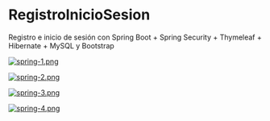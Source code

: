 # RegistroInicioSesion
Registro e inicio de sesión con Spring Boot + Spring Security + Thymeleaf + Hibernate + MySQL y Bootstrap

[![spring-1.png](https://i.postimg.cc/d3RPtLRJ/spring-1.png)](https://postimg.cc/D4zYxfYN)

[![spring-2.png](https://i.postimg.cc/mgpxDx91/spring-2.png)](https://postimg.cc/5XzK7Rnf)

[![spring-3.png](https://i.postimg.cc/GtCVNdWV/spring-3.png)](https://postimg.cc/gXggLFkH)

[![spring-4.png](https://i.postimg.cc/8z03GR8h/spring-4.png)](https://postimg.cc/Wd0S6J13)
